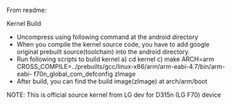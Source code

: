 From readme:

Kernel Build  
  - Uncompress using following command at the android directory
  - When you compile the kernel source code, you have to add google original prebuilt source(toolchain) into the android directory.
  - Run following scripts to build kernel
    a) cd kernel
    c) make ARCH=arm CROSS_COMPILE=../prebuilts/gcc/linux-x86/arm/arm-eabi-4.7/bin/arm-eabi- f70n_global_com_defconfig zImage
  - After build, you can find the build image(zImage) at arch/arm/boot
  
  NOTE: This is official source kernel from LG dev for D315n (LG F70) device
